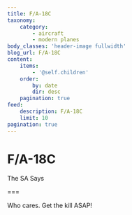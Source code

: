 ```yaml
---
title: F/A-18C
taxonomy:
    category:
        - aircraft
        - modern planes
body_classes: 'header-image fullwidth'
blog_url: F/A-18C
content:
    items:
        - '@self.children'
    order:
        by: date
        dir: desc
    pagination: true
feed:
    description: F/A-18C
    limit: 10
pagination: true
---
```


# F/A-18C
The SA Says

===

Who cares.  Get the kill ASAP!
